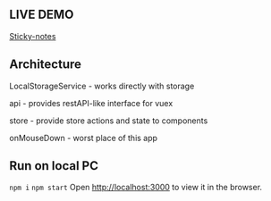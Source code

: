 ## LIVE DEMO
[Sticky-notes](https://mangrayd.github.io/sticky-notes/)

## Architecture

LocalStorageService - works directly with storage 

api - provides restAPI-like interface for vuex

store - provide store actions and state to components 

onMouseDown - worst place of this app

## Run on local PC
`npm i`
`npm start`
Open [http://localhost:3000](http://localhost:3000) to view it in the browser.

